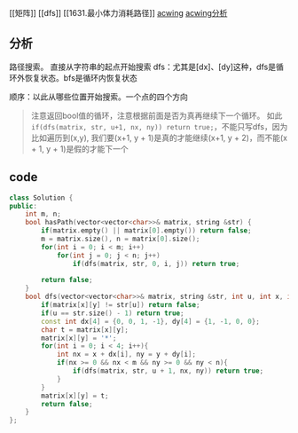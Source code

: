 [[矩阵]] [[dfs]]
[[1631.最小体力消耗路径]]
[acwing](https://www.acwing.com/problem/content/21/)
[acwing分析](https://www.acwing.com/solution/content/728/)
## 分析
路径搜索。
直接从字符串的起点开始搜索
dfs：尤其是[dx]、[dy]这种，dfs是循环外恢复状态。bfs是循环内恢复状态

顺序：以此从哪些位置开始搜索。一个点的四个方向

>注意返回bool值的循环，注意根据前面是否为真再继续下一个循环。
如此`if(dfs(matrix, str, u+1, nx, ny)) return true;`，不能只写dfs，因为比如遍历到(x,y), 我们要(x+1, y + 1)是真的才能继续(x+1, y + 2)，而不能(x + 1, y + 1)是假的才能下一个
## code
```c++
class Solution {
public:
    int m, n;
    bool hasPath(vector<vector<char>>& matrix, string &str) {
        if(matrix.empty() || matrix[0].empty()) return false;
        m = matrix.size(), n = matrix[0].size();
        for(int i = 0; i < m; i++)
            for(int j = 0; j < n; j++)
                if(dfs(matrix, str, 0, i, j)) return true;
                
        return false;
    }
    bool dfs(vector<vector<char>>& matrix, string &str, int u, int x, int y){
        if(matrix[x][y] != str[u]) return false;
        if(u == str.size() - 1) return true;
        const int dx[4] = {0, 0, 1, -1}, dy[4] = {1, -1, 0, 0};
        char t = matrix[x][y];
        matrix[x][y] = '*';
        for(int i = 0; i < 4; i++){
            int nx = x + dx[i], ny = y + dy[i];
            if(nx >= 0 && nx < m && ny >= 0 && ny < n){
                if(dfs(matrix, str, u + 1, nx, ny)) return true;
            }
        }
        matrix[x][y] = t;
        return false;
    }
};
```